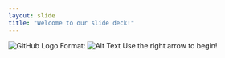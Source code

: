 ```yaml
---
layout: slide
title: "Welcome to our slide deck!"
---
```

![GitHub Logo](/images/logo.png)
Format: ![Alt Text](url)
Use the right arrow to begin!
